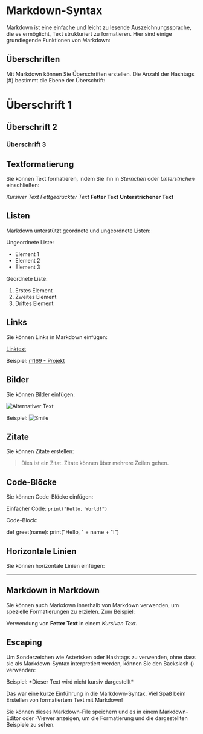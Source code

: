 # Markdown-Syntax

Markdown ist eine einfache und leicht zu lesende Auszeichnungssprache, die es ermöglicht, Text strukturiert zu formatieren. Hier sind einige grundlegende Funktionen von Markdown:

## Überschriften

Mit Markdown können Sie Überschriften erstellen. Die Anzahl der Hashtags (#) bestimmt die Ebene der Überschrift:

# Überschrift 1
## Überschrift 2
### Überschrift 3

## Textformatierung

Sie können Text formatieren, indem Sie ihn in *Sternchen* oder _Unterstrichen_ einschließen:

*Kursiver Text*
_Fettgedruckter Text_
**Fetter Text**
__Unterstrichener Text__

## Listen

Markdown unterstützt geordnete und ungeordnete Listen:

Ungeordnete Liste:
- Element 1
- Element 2
- Element 3

Geordnete Liste:
1. Erstes Element
2. Zweites Element
3. Drittes Element

## Links

Sie können Links in Markdown einfügen:

[Linktext](URL)

Beispiel: [m169 - Projekt](https://github.com/Benediktgbssg/m169-Projekt/)

## Bilder

Sie können Bilder einfügen:

![Alternativer Text](URL)

Beispiel: ![Smile](https://upload.wikimedia.org/wikipedia/commons/thumb/9/90/Twemoji_1f600.svg/220px-Twemoji_1f600.svg.png)

## Zitate

Sie können Zitate erstellen:

> Dies ist ein Zitat.
> Zitate können über mehrere Zeilen gehen.

## Code-Blöcke

Sie können Code-Blöcke einfügen:

Einfacher Code: `print("Hello, World!")`

Code-Block:

def greet(name):
print("Hello, " + name + "!")


## Horizontale Linien

Sie können horizontale Linien einfügen:

---

## Markdown in Markdown

Sie können auch Markdown innerhalb von Markdown verwenden, um spezielle Formatierungen zu erzielen. Zum Beispiel:

Verwendung von **Fetter Text** in einem *Kursiven Text*.

## Escaping

Um Sonderzeichen wie Asterisken oder Hashtags zu verwenden, ohne dass sie als Markdown-Syntax interpretiert werden, können Sie den Backslash (\) verwenden:

Beispiel: \*Dieser Text wird nicht kursiv dargestellt\*

Das war eine kurze Einführung in die Markdown-Syntax. Viel Spaß beim Erstellen von formatiertem Text mit Markdown!

Sie können dieses Markdown-File speichern und es in einem Markdown-Editor oder -Viewer anzeigen, um die Formatierung und die dargestellten Beispiele zu sehen.
